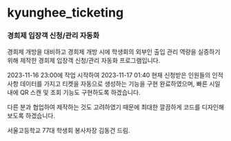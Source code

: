 # kyunghee_ticketing
### 경희제 입장객 신청/관리 자동화


경희제 개방을 대비하고 경희제 개방 시에 학생회의 외부인 출입 관리 역량을 실증하기 위해
제작한 경희제 입장객 신청/관리 자동화 프로그램입니다.  

2023-11-16 23:00에 작업 시작하여
2023-11-17 01:40 현재 신청받은 인원들의 인적사항 데이터를 가지고 티켓을 자동으로 생성하는 기능을 구현 완료하였으며, 
빠른 시일 내에 QR 스캔 및 조회 기능도 구현하도록 하겠습니다. 

다른 분과 협업하여 제작하는 것도 고려하였기 때문에 최대한 깔끔하게 코드를 디자인해 보도록 하겠습니다. 


서울고등학교 77대 학생회 봉사차장 김동건 드림. 

